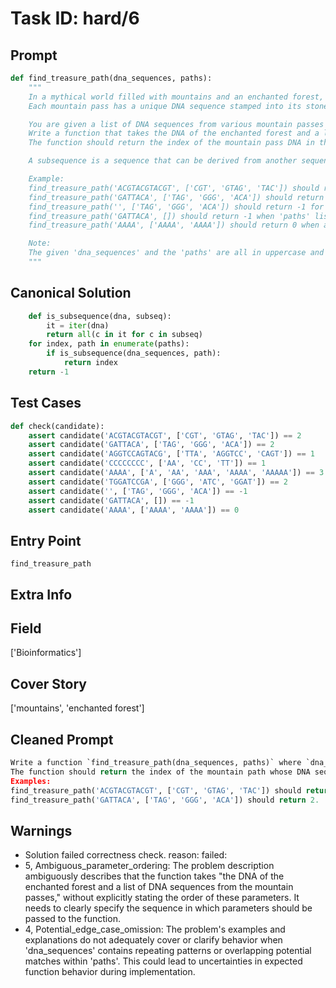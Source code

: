 # Task ID: hard/6

## Prompt

```python
def find_treasure_path(dna_sequences, paths):
    """
    In a mythical world filled with mountains and an enchanted forest, treasure is hidden and protected by the unique sequence of Runic DNA that governs the growth of the forest.
    Each mountain pass has a unique DNA sequence stamped into its stone. The treasure can only be reached if one can find a mountain pass whose DNA sequence is a subsequence of the Enchanted Forest's DNA.

    You are given a list of DNA sequences from various mountain passes (`paths`) and the DNA of the enchanted forest (`dna_sequences`), a string.
    Write a function that takes the DNA of the enchanted forest and a list of DNA sequences from the mountain passes.
    The function should return the index of the mountain pass DNA in the list that is a subsequence of the Enchanted Forest's DNA, if such a pass exists, or -1 if no such path can be found.

    A subsequence is a sequence that can be derived from another sequence by deleting some elements without changing the order of the remaining elements.

    Example:
    find_treasure_path('ACGTACGTACGT', ['CGT', 'GTAG', 'TAC']) should return 2 because 'TAC' is a subsequence of 'ACGTACGTACGT' while none of the others are.
    find_treasure_path('GATTACA', ['TAG', 'GGG', 'ACA']) should return 2 because 'ACA' is a subsequence of 'GATTACA'.
    find_treasure_path('', ['TAG', 'GGG', 'ACA']) should return -1 for an empty 'dna_sequences'.
    find_treasure_path('GATTACA', []) should return -1 when 'paths' list is empty.
    find_treasure_path('AAAA', ['AAAA', 'AAAA']) should return 0 when all characters in 'paths' are the same as 'dna_sequences'.

    Note:
    The given 'dna_sequences' and the 'paths' are all in uppercase and contain only the characters 'A', 'C', 'G', and 'T'.
    """

```

## Canonical Solution

```python
    def is_subsequence(dna, subseq):
        it = iter(dna)
        return all(c in it for c in subseq)
    for index, path in enumerate(paths):
        if is_subsequence(dna_sequences, path):
            return index
    return -1
```

## Test Cases

```python
def check(candidate):
    assert candidate('ACGTACGTACGT', ['CGT', 'GTAG', 'TAC']) == 2
    assert candidate('GATTACA', ['TAG', 'GGG', 'ACA']) == 2
    assert candidate('AGGTCCAGTACG', ['TTA', 'AGGTCC', 'CAGT']) == 1
    assert candidate('CCCCCCCC', ['AA', 'CC', 'TT']) == 1
    assert candidate('AAAA', ['A', 'AA', 'AAA', 'AAAA', 'AAAAA']) == 3
    assert candidate('TGGATCCGA', ['GGG', 'ATC', 'GGAT']) == 2
    assert candidate('', ['TAG', 'GGG', 'ACA']) == -1
    assert candidate('GATTACA', []) == -1
    assert candidate('AAAA', ['AAAA', 'AAAA']) == 0
```

## Entry Point

`find_treasure_path`

## Extra Info

## Field

['Bioinformatics']

## Cover Story

['mountains', 'enchanted forest']

## Cleaned Prompt

```python
Write a function `find_treasure_path(dna_sequences, paths)` where `dna_sequences` is a string representing the DNA of the enchanted forest and `paths` is a list of strings representing DNA sequences from various mountain passes.
The function should return the index of the mountain path whose DNA sequence is a subsequence of the enchanted forest's DNA; if no such sequence exists, return -1.
Examples:
find_treasure_path('ACGTACGTACGT', ['CGT', 'GTAG', 'TAC']) should return 2.
find_treasure_path('GATTACA', ['TAG', 'GGG', 'ACA']) should return 2.
```

## Warnings

- Solution failed correctness check. reason: failed: 
- 5, Ambiguous_parameter_ordering: The problem description ambiguously describes that the function takes "the DNA of the enchanted forest and a list of DNA sequences from the mountain passes," without explicitly stating the order of these parameters. It needs to clearly specify the sequence in which parameters should be passed to the function.
- 4, Potential_edge_case_omission: The problem's examples and explanations do not adequately cover or clarify behavior when 'dna_sequences' contains repeating patterns or overlapping potential matches within 'paths'. This could lead to uncertainties in expected function behavior during implementation.

